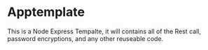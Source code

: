 # Apptemplate
This is a Node Express Tempalte, it will contains all of the Rest call, password encryptions, and any other reuseable code. 
